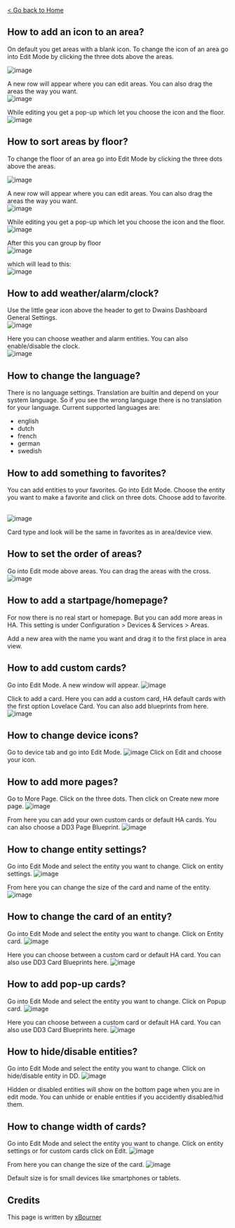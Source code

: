 [< Go back to Home](../index.md)


## How to add an icon to an area?

On default you get areas with a blank icon. 
To change the icon of an area go into Edit Mode by clicking the three dots above the areas.

![image](https://user-images.githubusercontent.com/64064679/162938511-d9c02d97-ff84-41a8-a7d7-10a8d4c3d1a3.png)

A new row will appear where you can edit areas. You can also drag the areas the way you want.
<br>![image](https://user-images.githubusercontent.com/64064679/162938642-8d77fbbb-46c5-44f6-8179-9bec5528ff05.png)

While editing you get a pop-up which let you choose the icon and the floor.
<br>![image](https://user-images.githubusercontent.com/64064679/162938774-451ceb87-7d4b-4dc3-8c9d-c63a39ab91ff.png)

## How to sort areas by floor?

 
To change the floor of an area go into Edit Mode by clicking the three dots above the areas.

![image](https://user-images.githubusercontent.com/64064679/162938511-d9c02d97-ff84-41a8-a7d7-10a8d4c3d1a3.png)

A new row will appear where you can edit areas. You can also drag the areas the way you want.
<br>![image](https://user-images.githubusercontent.com/64064679/162938642-8d77fbbb-46c5-44f6-8179-9bec5528ff05.png)

While editing you get a pop-up which let you choose the icon and the floor.
<br>![image](https://user-images.githubusercontent.com/64064679/162938774-451ceb87-7d4b-4dc3-8c9d-c63a39ab91ff.png)

After this you can group by floor 
<br> ![image](https://user-images.githubusercontent.com/64064679/162940083-50f93c09-0b7c-43ed-81c7-c6ee2f9f4510.png)

which will lead to this:
<br>![image](https://user-images.githubusercontent.com/64064679/162940150-ac91eba9-7db3-4a18-88e4-1f09740150b7.png)

## How to add weather/alarm/clock?

Use the little gear icon above the header to get to Dwains Dashboard General Settings.
<br>![image](https://user-images.githubusercontent.com/64064679/163027605-2eb4b0a4-9ac2-4b3a-a768-d9cead3aac5d.png)

Here you can choose weather and alarm entities. You can also enable/disable the clock.
<br>![image](https://user-images.githubusercontent.com/64064679/163027703-cc160558-fc28-43a4-8a33-e798aaa5a19c.png)

## How to change the language?

There is no language settings. Translation are builtin and depend on your system language. So if you see the wrong language there is no translation for your language.
Current supported languages are:
- english
- dutch
- french
- german
- swedish

## How to add something to favorites?

You can add entities to your favorites. 
Go into Edit Mode.
Choose the entity you want to make a favorite and click on three dots.
Choose add to favorite. 

<br>![image](https://user-images.githubusercontent.com/64064679/163052472-ba06dfae-a6bf-4889-b4af-9267c9765414.png)

Card type and look will be the same in favorites as in area/device view.

## How to set the order of areas?

Go into Edit mode above areas. You can drag the areas with the cross.
![image](https://user-images.githubusercontent.com/64064679/163052613-382588a7-b99e-4d6c-84d2-2b609af03940.png)


## How to add a startpage/homepage?
For now there is no real start or homepage. But you can add more areas in HA. 
This setting is under Configuration > Devices & Services > Areas.

Add a new area with the name you want and drag it to the first place in area view.

## How to add custom cards?

Go into Edit Mode.
A new window will appear.
![image](https://user-images.githubusercontent.com/64064679/163053052-fee1be4f-89c3-43e4-97e9-cdd826ea6d2a.png)

Click to add a card. 
Here you can add a custom card, HA default cards with the first option Lovelace Card.
You can also add blueprints from here.
![image](https://user-images.githubusercontent.com/64064679/163053108-8c66682d-42ab-4bef-8045-c9bfa09a57f0.png)


## How to change device icons?

Go to device tab and go into Edit Mode.
![image](https://user-images.githubusercontent.com/64064679/163053349-e3afa440-36a1-44fb-aa28-68b16fbc2b3f.png)
Click on Edit and choose your icon.

## How to add more pages?

Go to More Page. Click on the three dots. Then click on Create new more page.
![image](https://user-images.githubusercontent.com/64064679/163053671-adde8e6b-2138-404b-9601-10dc85050398.png)

From here you can add your own custom cards or default HA cards. You can also choose a DD3 Page Blueprint.
![image](https://user-images.githubusercontent.com/64064679/163053806-5c8394ef-cdac-4507-9891-35dce2b1c10b.png)


## How to change entity settings?

Go into Edit Mode and select the entity you want to change. Click on entity settings.
![image](https://user-images.githubusercontent.com/64064679/163053877-275f5d6e-849f-4874-bdd4-b95a3235a0f1.png)

From here you can change the size of the card and name of the entity. 
![image](https://user-images.githubusercontent.com/64064679/163054024-bd9ca170-7e9d-4089-94e3-7b7724ba7efb.png)


## How to change the card of an entity?

Go into Edit Mode and select the entity you want to change. Click on Entity card.
![image](https://user-images.githubusercontent.com/64064679/163053877-275f5d6e-849f-4874-bdd4-b95a3235a0f1.png)

Here you can choose between a custom card or default HA card. You can also use DD3 Card Blueprints here.
![image](https://user-images.githubusercontent.com/64064679/163054213-d701e026-a4e2-423b-ba67-dcdbac91a3d5.png)

## How to add pop-up cards?
Go into Edit Mode and select the entity you want to change. Click on Popup card.
![image](https://user-images.githubusercontent.com/64064679/163053877-275f5d6e-849f-4874-bdd4-b95a3235a0f1.png)

Here you can choose between a custom card or default HA card. You can also use DD3 Card Blueprints here.
![image](https://user-images.githubusercontent.com/64064679/163054295-df3d75a6-a6a4-41fe-a6c4-0e00a67c3b36.png)


## How to hide/disable entities?
Go into Edit Mode and select the entity you want to change. Click on hide/disable entity in DD.
![image](https://user-images.githubusercontent.com/64064679/163053877-275f5d6e-849f-4874-bdd4-b95a3235a0f1.png)

Hidden or disabled entities will show on the bottom page when you are in edit mode.
You can unhide or enable entities if you accidently disabled/hid them.

## How to change width of cards?

Go into Edit Mode and select the entity you want to change. Click on entity settings or for custom cards click on Edit.
![image](https://user-images.githubusercontent.com/64064679/163053877-275f5d6e-849f-4874-bdd4-b95a3235a0f1.png)

From here you can change the size of the card. 
![image](https://user-images.githubusercontent.com/64064679/163054024-bd9ca170-7e9d-4089-94e3-7b7724ba7efb.png)

Default size is for small devices like smartphones or tablets.


## Credits

This page is written by [xBourner](https://github.com/xbourner)
